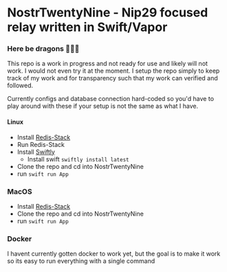 # NostrTwentyNine - Nip29 focused relay written in Swift/Vapor

### Here be dragons 🚨🚨🚨
This repo is a work in progress and not ready for use and likely will not work. I would not even try it at the moment. I setup the repo simply to keep track of my work and for transparency such that my work can verified and followed.

Currently configs and database connection hard-coded so you'd have to play around with these if your setup is not the same as what I have.

#### Linux

- Install [Redis-Stack](https://redis.io/docs/latest/operate/oss_and_stack/install/install-stack/linux/)
- Run Redis-Stack
- Install [Swiftly](https://swiftlang.github.io/swiftly/)
    -  Install swift `swiftly install latest`
- Clone the repo and cd into NostrTwentyNine
- run `swift run App`

### MacOS

- Install [Redis-Stack](https://redis.io/docs/latest/operate/oss_and_stack/install/install-stack/mac-os/)
- Clone the repo and cd into NostrTwentyNine
- run `swift run App`

### Docker

I havent currently gotten docker to work yet, but the goal is to make it work so its easy to run everything with a single command
